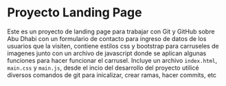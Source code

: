 # Proyecto Landing Page

Este es un proyecto de landing page para trabajar con Git y GitHub sobre Abu Dhabi con un formulario de contacto para ingreso de datos de los usuarios que la visiten, contiene  estilos css y bootstrap para carruseles de imagenes junto con un archivo de javascript donde se aplican algunas funciones para hacer funcionar el carrusel.
Incluye un archivo `index.html`, `main.css` y `main.js`, desde el incio del desarrollo del proyecto utilicé diversos comandos de git para inicalizar, crear ramas, hacer commits, etc
